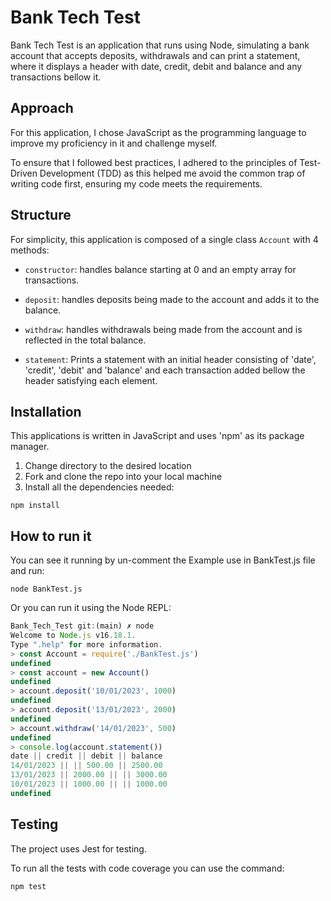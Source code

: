 # Bank Tech Test 

Bank Tech Test is an application that runs using Node, simulating a bank account that accepts deposits, withdrawals and can print a statement, where it displays a header with date, credit, debit and balance and any transactions bellow it.

## Approach

For this application, I chose JavaScript as the programming language to improve my proficiency in it and challenge myself.

To ensure that I followed best practices, I adhered to the principles of Test-Driven Development (TDD) as this helped me avoid the common trap of writing code first, ensuring my code meets the requirements. 

## Structure

For simplicity, this application is composed of a single class `Account` with 4 methods: 

- `constructor`: handles balance starting at 0 and an empty array for transactions.

- `deposit`: handles deposits being made to the account and adds it to the balance.

- `withdraw`: handles withdrawals being made from the account and is reflected in the total balance.

- `statement`: Prints a statement with an initial header consisting of 'date', 'credit', 'debit' and 'balance' and each transaction added bellow the header satisfying each element.


## Installation

This applications is written in JavaScript and uses 'npm' as its package manager. 

1. Change directory to the desired location
2. Fork and clone the repo into your local machine
3. Install all the dependencies needed:

```
npm install
```

## How to run it

You can see it running by un-comment the Example use in BankTest.js file and run:

```
node BankTest.js
``` 

Or you can run it using the Node REPL:

```javascript
Bank_Tech_Test git:(main) ✗ node
Welcome to Node.js v16.18.1.
Type ".help" for more information.
> const Account = require('./BankTest.js')
undefined
> const account = new Account()
undefined
> account.deposit('10/01/2023', 1000)
undefined
> account.deposit('13/01/2023', 2000)
undefined
> account.withdraw('14/01/2023', 500)
undefined
> console.log(account.statement())
date || credit || debit || balance
14/01/2023 || || 500.00 || 2500.00
13/01/2023 || 2000.00 || || 3000.00
10/01/2023 || 1000.00 || || 1000.00
undefined
```

## Testing

The project uses Jest for testing.

To run all the tests with code coverage you can use the command:

```
npm test
```











